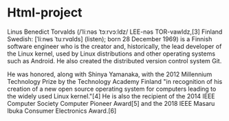 # Html-project
Linus Benedict Torvalds (/ˈliːnəs ˈtɔːrvɔːldz/ LEE-nəs TOR-vawldz,[3] Finland Swedish: [ˈliːnʉs ˈtuːrvɑlds] (listen); born 28 December 1969) is a Finnish software engineer who is the creator and, historically, the lead developer of the Linux kernel, used by Linux distributions and other operating systems such as Android. He also created the distributed version control system Git.

He was honored, along with Shinya Yamanaka, with the 2012 Millennium Technology Prize by the Technology Academy Finland "in recognition of his creation of a new open source operating system for computers leading to the widely used Linux kernel."[4] He is also the recipient of the 2014 IEEE Computer Society Computer Pioneer Award[5] and the 2018 IEEE Masaru Ibuka Consumer Electronics Award.[6]

